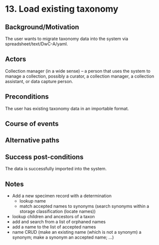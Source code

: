 # 13. Load existing taxonomy

## Background/Motivation
The user wants to migrate taxonomy data into the system via spreadsheet/text/DwC-A/yaml.

## Actors
Collection manager (in a wide sense) – a person that uses the system to manage a collection, possibly a curator, a collection manager, a collection assistant, or data capture person.

## Preconditions
The user has existing taxonomy data in an importable format.

## Course of events

## Alternative paths

## Success post-conditions
The data is successfully imported into the system.

## Notes
  * Add a new specimen record with a determination
    * lookup name 
    * match accepted names to synonyms (search synonyms within a storage classification (locate names))
  * lookup children and ancestors of a taxon
  * add and search from a list of orphaned names
  * add a name to the list of accepted names
  * name CRUD (make an existing name (which is not a synonym) a synonym; make a synonym an accepted name; ...)
